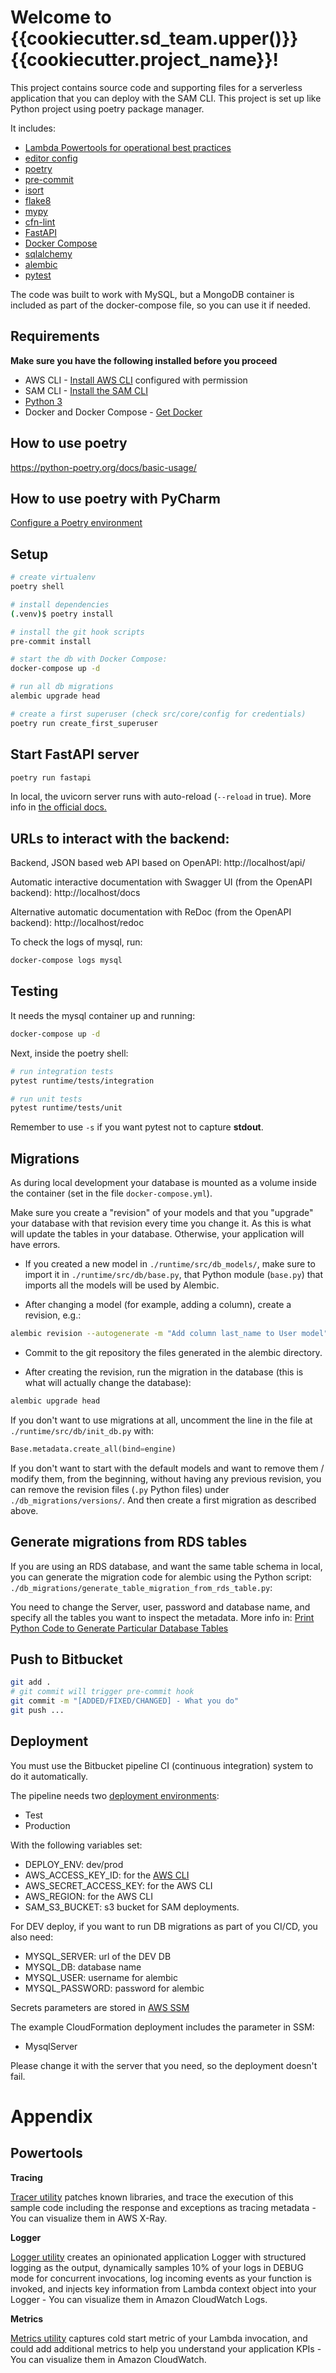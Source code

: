 
# Welcome to {{cookiecutter.sd_team.upper()}} {{cookiecutter.project_name}}!

This project contains source code and supporting files for a serverless application
that you can deploy with the SAM CLI. This project is set up like Python
project using poetry package manager.


It includes:

* [Lambda Powertools for operational best practices](https://github.com/awslabs/aws-lambda-powertools-python)
* [editor config](http://editorconfig.org)
* [poetry](https://python-poetry.org/)
* [pre-commit](https://pre-commit.com/)
* [isort](https://pycqa.github.io/isort/)
* [flake8](https://flake8.pycqa.org/en/latest/)
* [mypy](http://mypy-lang.org/)
* [cfn-lint](https://github.com/aws-cloudformation/cfn-lint)
* [FastAPI](https://fastapi.tiangolo.com/)
* [Docker Compose](https://docs.docker.com/compose/)
* [sqlalchemy](https://www.sqlalchemy.org/)
* [alembic](https://alembic.sqlalchemy.org/en/latest/)
* [pytest](https://docs.pytest.org/en/7.1.x/)

The code was built to work with MySQL, but a MongoDB container is
included as part of the docker-compose file, so you can use it if needed.

## Requirements

**Make sure you have the following installed before you proceed**

* AWS CLI - [Install AWS CLI](https://docs.aws.amazon.com/cli/latest/userguide/cli-chap-install.html) configured with permission
* SAM CLI - [Install the SAM CLI](https://docs.aws.amazon.com/serverless-application-model/latest/developerguide/serverless-sam-cli-install.html)
* [Python 3](https://www.python.org/downloads/)
* Docker and Docker Compose - [Get Docker](https://docs.docker.com/get-docker/)


## How to use poetry
https://python-poetry.org/docs/basic-usage/

## How to use poetry with PyCharm

[Configure a Poetry environment](https://www.jetbrains.com/help/pycharm/poetry.html)

## Setup
```bash
# create virtualenv
poetry shell

# install dependencies
(.venv)$ poetry install

# install the git hook scripts
pre-commit install

# start the db with Docker Compose:
docker-compose up -d

# run all db migrations
alembic upgrade head

# create a first superuser (check src/core/config for credentials)
poetry run create_first_superuser
```

## Start FastAPI server

```bash
poetry run fastapi
```

In local, the uvicorn server runs with auto-reload (`--reload` in true).
More info in [the official docs.](https://www.uvicorn.org/settings/#development)

## URLs to interact with the backend:

Backend, JSON based web API based on OpenAPI: http://localhost/api/

Automatic interactive documentation with Swagger UI (from the OpenAPI backend): http://localhost/docs

Alternative automatic documentation with ReDoc (from the OpenAPI backend): http://localhost/redoc

To check the logs of mysql, run:

```bash
docker-compose logs mysql
```

## Testing
It needs the mysql container up and running:
```bash
docker-compose up -d
```

Next, inside the poetry shell:
```bash
# run integration tests
pytest runtime/tests/integration

# run unit tests
pytest runtime/tests/unit
```

Remember to use `-s` if you want pytest not to capture **stdout**.

## Migrations

As during local development your database is mounted as a
volume inside the container (set in the file `docker-compose.yml`).

Make sure you create a "revision" of your models and that you "upgrade" your database with that
revision every time you change it. As this is what will update the tables in your database.
Otherwise, your application will have errors.

* If you created a new model in `./runtime/src/db_models/`,
make sure to import it in `./runtime/src/db/base.py`,
that Python module (`base.py`) that imports all the models will be used by Alembic.

* After changing a model (for example, adding a column), create a revision, e.g.:

```bash
alembic revision --autogenerate -m "Add column last_name to User model"
```

* Commit to the git repository the files generated in the alembic directory.

* After creating the revision, run the migration in the database (this is what will actually change the database):

```bash
alembic upgrade head
```

If you don't want to use migrations at all, uncomment the line in the file at `./runtime/src/db/init_db.py` with:

```python
Base.metadata.create_all(bind=engine)
```

If you don't want to start with the default models and want to remove them / modify them,
from the beginning, without having any previous revision, you can remove the revision
files (`.py` Python files) under `./db_migrations/versions/`. And then create a first migration as described above.

## Generate migrations from RDS tables

If you are using an RDS database, and want the same table schema in local,
you can generate the migration code for alembic using the Python script:
`./db_migrations/generate_table_migration_from_rds_table.py`:

You need to change the Server, user, password and database name, and specify all the tables you want to inspect the metadata.
More info in: [Print Python Code to Generate Particular Database Tables](https://alembic.sqlalchemy.org/en/latest/cookbook.html#print-python-code-to-generate-particular-database-tables)

## Push to Bitbucket
```bash
git add .
# git commit will trigger pre-commit hook
git commit -m "[ADDED/FIXED/CHANGED] - What you do"
git push ...
```

## Deployment

You must use the Bitbucket pipeline CI (continuous integration) system to do it automatically.

The pipeline needs two [deployment environments](https://support.atlassian.com/bitbucket-cloud/docs/set-up-and-monitor-deployments/):

* Test
* Production

With the following variables set:

* DEPLOY_ENV: dev/prod
* AWS_ACCESS_KEY_ID: for the [AWS CLI](https://docs.aws.amazon.com/cli/latest/userguide/cli-configure-envvars.html)
* AWS_SECRET_ACCESS_KEY: for the AWS CLI
* AWS_REGION: for the AWS CLI
* SAM_S3_BUCKET: s3 bucket for SAM deployments.

For DEV deploy, if you want to run DB migrations as part of you CI/CD, you also need:

* MYSQL_SERVER: url of the DEV DB
* MYSQL_DB: database name
* MYSQL_USER: username for alembic
* MYSQL_PASSWORD: password for alembic

Secrets parameters are stored in
[AWS SSM](https://docs.aws.amazon.com/systems-manager/latest/userguide/what-is-systems-manager.html)

The example CloudFormation deployment includes the parameter in SSM:

* MysqlServer

Please change it with the server that you need, so the deployment doesn't fail.

# Appendix

## Powertools

**Tracing**

[Tracer utility](https://awslabs.github.io/aws-lambda-powertools-python/core/tracer/)
patches known libraries, and trace the execution of this sample code including the response
and exceptions as tracing metadata - You can visualize them in AWS X-Ray.

**Logger**

[Logger utility](https://awslabs.github.io/aws-lambda-powertools-python/core/logger/)
creates an opinionated application Logger with structured logging as the output,
dynamically samples 10% of your logs in DEBUG mode for concurrent invocations,
log incoming events as your function is invoked, and injects key information
from Lambda context object into your Logger - You can visualize
them in Amazon CloudWatch Logs.

**Metrics**

[Metrics utility](https://awslabs.github.io/aws-lambda-powertools-python/core/metrics/)
captures cold start metric of your Lambda invocation, and could add additional metrics to
help you understand your application KPIs - You can visualize them in Amazon CloudWatch.
